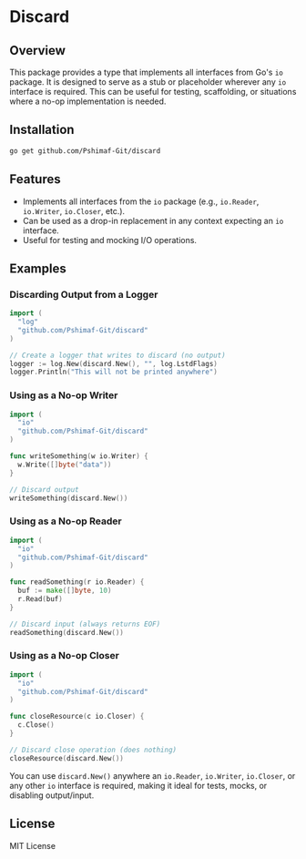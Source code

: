 # Discard

## Overview

This package provides a type that implements all interfaces from Go's `io` package. It is designed to serve as a stub or placeholder wherever any `io` interface is required. This can be useful for testing, scaffolding, or situations where a no-op implementation is needed.

## Installation

```sh
go get github.com/Pshimaf-Git/discard
```

## Features

- Implements all interfaces from the `io` package (e.g., `io.Reader`, `io.Writer`, `io.Closer`, etc.).
- Can be used as a drop-in replacement in any context expecting an `io` interface.
- Useful for testing and mocking I/O operations.

## Examples

### Discarding Output from a Logger

```go
import (
  "log"
  "github.com/Pshimaf-Git/discard"
)

// Create a logger that writes to discard (no output)
logger := log.New(discard.New(), "", log.LstdFlags)
logger.Println("This will not be printed anywhere")
```

### Using as a No-op Writer

```go
import (
  "io"
  "github.com/Pshimaf-Git/discard"
)

func writeSomething(w io.Writer) {
  w.Write([]byte("data"))
}

// Discard output
writeSomething(discard.New())
```

### Using as a No-op Reader

```go
import (
  "io"
  "github.com/Pshimaf-Git/discard"
)

func readSomething(r io.Reader) {
  buf := make([]byte, 10)
  r.Read(buf)
}

// Discard input (always returns EOF)
readSomething(discard.New())
```

### Using as a No-op Closer

```go
import (
  "io"
  "github.com/Pshimaf-Git/discard"
)

func closeResource(c io.Closer) {
  c.Close()
}

// Discard close operation (does nothing)
closeResource(discard.New())
```

You can use `discard.New()` anywhere an `io.Reader`, `io.Writer`, `io.Closer`, or any other `io` interface is required, making it ideal for tests, mocks, or disabling output/input.

## License

MIT License
